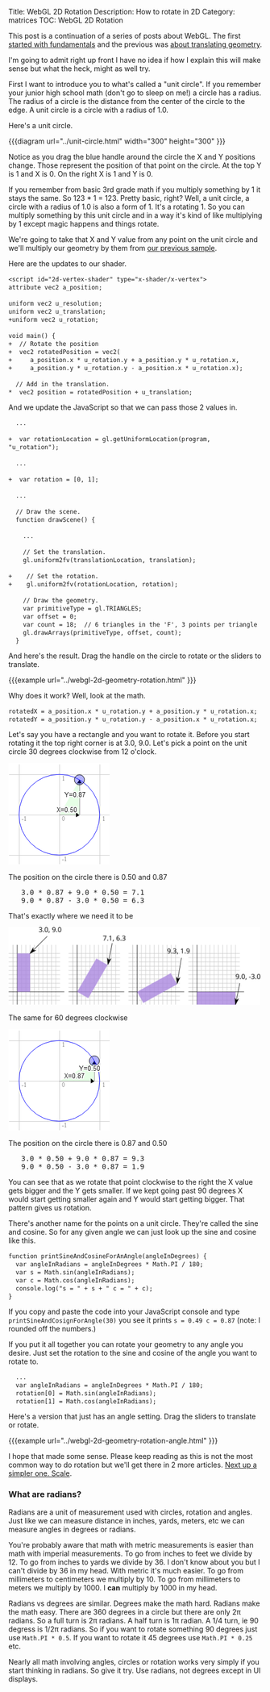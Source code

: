 Title: WebGL 2D Rotation
Description: How to rotate in 2D
Category: matrices
TOC: WebGL 2D Rotation


This post is a continuation of a series of posts about WebGL.  The first
[started with fundamentals](webgl-fundamentals.html) and the previous was
[about translating geometry](webgl-2d-translation.html).

I'm going to admit right up front I have no idea if how I explain this
will make sense but what the heck, might as well try.

First I want to introduce you to what's called a "unit circle".  If you
remember your junior high school math (don't go to sleep on me!) a circle
has a radius.  The radius of a circle is the distance from the center of
the circle to the edge.  A unit circle is a circle with a radius of 1.0.

Here's a unit circle.

{{{diagram url="../unit-circle.html" width="300" height="300" }}}

Notice as you drag the blue handle around the circle the X and Y positions
change.  Those represent the position of that point on the circle.  At the
top Y is 1 and X is 0.  On the right X is 1 and Y is 0.

If you remember from basic 3rd grade math if you multiply something by 1
it stays the same.  So 123 * 1 = 123.  Pretty basic, right?  Well, a unit
circle, a circle with a radius of 1.0 is also a form of 1.  It's a
rotating 1.  So you can multiply something by this unit circle and in a
way it's kind of like multiplying by 1 except magic happens and things
rotate.

We're going to take that X and Y value from any point on the unit circle
and we'll multiply our geometry by them from [our previous
sample](webgl-2d-translation.html).

Here are the updates to our shader.

    <script id="2d-vertex-shader" type="x-shader/x-vertex">
    attribute vec2 a_position;

    uniform vec2 u_resolution;
    uniform vec2 u_translation;
    +uniform vec2 u_rotation;

    void main() {
    +  // Rotate the position
    +  vec2 rotatedPosition = vec2(
    +     a_position.x * u_rotation.y + a_position.y * u_rotation.x,
    +     a_position.y * u_rotation.y - a_position.x * u_rotation.x);

      // Add in the translation.
    *  vec2 position = rotatedPosition + u_translation;

And we update the JavaScript so that we can pass those 2 values in.

      ...

    +  var rotationLocation = gl.getUniformLocation(program, "u_rotation");

      ...

    +  var rotation = [0, 1];

      ...

      // Draw the scene.
      function drawScene() {

        ...

        // Set the translation.
        gl.uniform2fv(translationLocation, translation);

    +    // Set the rotation.
    +    gl.uniform2fv(rotationLocation, rotation);

        // Draw the geometry.
        var primitiveType = gl.TRIANGLES;
        var offset = 0;
        var count = 18;  // 6 triangles in the 'F', 3 points per triangle
        gl.drawArrays(primitiveType, offset, count);
      }

And here's the result.  Drag the handle on the circle to rotate or the
sliders to translate.

{{{example url="../webgl-2d-geometry-rotation.html" }}}

Why does it work? Well, look at the math.

    rotatedX = a_position.x * u_rotation.y + a_position.y * u_rotation.x;
    rotatedY = a_position.y * u_rotation.y - a_position.x * u_rotation.x;

Let's say you have a rectangle and you want to rotate it.  Before you
start rotating it the top right corner is at 3.0, 9.0.  Let's pick a point
on the unit circle 30 degrees clockwise from 12 o'clock.

<img src="../resources/rotate-30.png" class="webgl_center" />

The position on the circle there is 0.50 and 0.87

<pre class="webgl_center">
   3.0 * 0.87 + 9.0 * 0.50 = 7.1
   9.0 * 0.87 - 3.0 * 0.50 = 6.3
</pre>

That's exactly where we need it to be

<img src="../resources/rotation-drawing.svg" width="500" class="webgl_center"/>

The same for 60 degrees clockwise

<img src="../resources/rotate-60.png" class="webgl_center" />

The position on the circle there is 0.87 and 0.50

<pre class="webgl_center">
   3.0 * 0.50 + 9.0 * 0.87 = 9.3
   9.0 * 0.50 - 3.0 * 0.87 = 1.9
</pre>

You can see that as we rotate that point clockwise to the right the X
value gets bigger and the Y gets smaller.  If we kept going past 90
degrees X would start getting smaller again and Y would start getting
bigger.  That pattern gives us rotation.

There's another name for the points on a unit circle.  They're called the
sine and cosine.  So for any given angle we can just look up the sine and
cosine like this.

    function printSineAndCosineForAnAngle(angleInDegrees) {
      var angleInRadians = angleInDegrees * Math.PI / 180;
      var s = Math.sin(angleInRadians);
      var c = Math.cos(angleInRadians);
      console.log("s = " + s + " c = " + c);
    }

If you copy and paste the code into your JavaScript console and type
`printSineAndCosignForAngle(30)` you see it prints `s = 0.49 c = 0.87`
(note: I rounded off the numbers.)

If you put it all together you can rotate your geometry to any angle you
desire.  Just set the rotation to the sine and cosine of the angle you
want to rotate to.

      ...
      var angleInRadians = angleInDegrees * Math.PI / 180;
      rotation[0] = Math.sin(angleInRadians);
      rotation[1] = Math.cos(angleInRadians);

Here's a version that just has an angle setting.  Drag the sliders to
translate or rotate.

{{{example url="../webgl-2d-geometry-rotation-angle.html" }}}

I hope that made some sense. Please keep reading as this is not
the most common way to do rotation but we'll get there in 2 more
articles. [Next up a simpler one. Scale](webgl-2d-scale.html).

<div class="webgl_bottombar"><h3>What are radians?</h3>
<p>
Radians are a unit of measurement used with circles, rotation and angles. Just like we can measure distance in inches, yards, meters, etc we can measure angles in degrees or radians.
</p>
<p>
You're probably aware that math with metric measurements is easier than math with imperial measurements. To go from inches to feet we divide by 12. To go from inches to yards we divide by 36. I don't know about you but I can't divide by 36 in my head. With metric it's much easier. To go from millimeters to centimeters we multiply by 10. To go from millimeters to meters we multiply by 1000. I <strong>can</strong> multiply by 1000 in my head.
</p>
<p>
Radians vs degrees are similar. Degrees make the math hard. Radians make the math easy. There are 360 degrees in a circle but there are only 2π radians. So a full turn is 2π radians. A half turn is 1π radian. A 1/4 turn, ie 90 degress is 1/2π radians. So if you want to rotate something 90 degrees just use <code>Math.PI * 0.5</code>. If you want to rotate it 45 degrees use <code>Math.PI * 0.25</code> etc.
</p>
<p>
Nearly all math involving angles, circles or rotation works very simply if you start thinking in radians. So give it try. Use radians, not degrees except in UI displays.
</p>
</div>


